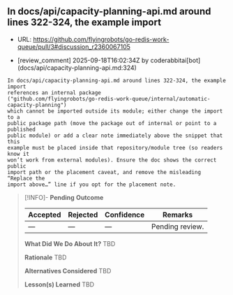 ## In docs/api/capacity-planning-api.md around lines 322-324, the example import

- URL: https://github.com/flyingrobots/go-redis-work-queue/pull/3#discussion_r2360067105

- [review_comment] 2025-09-18T16:02:34Z by coderabbitai[bot] (docs/api/capacity-planning-api.md:324)

```text
In docs/api/capacity-planning-api.md around lines 322-324, the example import
references an internal package
("github.com/flyingrobots/go-redis-work-queue/internal/automatic-capacity-planning")
which cannot be imported outside its module; either change the import to a
public package path (move the package out of internal or point to a published
public module) or add a clear note immediately above the snippet that this
example must be placed inside that repository/module tree (so readers know it
won’t work from external modules). Ensure the doc shows the correct public
import path or the placement caveat, and remove the misleading “Replace the
import above…” line if you opt for the placement note.
```

> [!INFO]- **Pending**
> **Outcome**
> 
> | Accepted | Rejected | Confidence | Remarks |
> |----------|----------|------------|---------|
> | — | — | — | Pending review. |
>
> **What Did We Do About It?**
> TBD
>
> **Rationale**
> TBD
>
> **Alternatives Considered**
> TBD
>
> **Lesson(s) Learned**
> TBD
